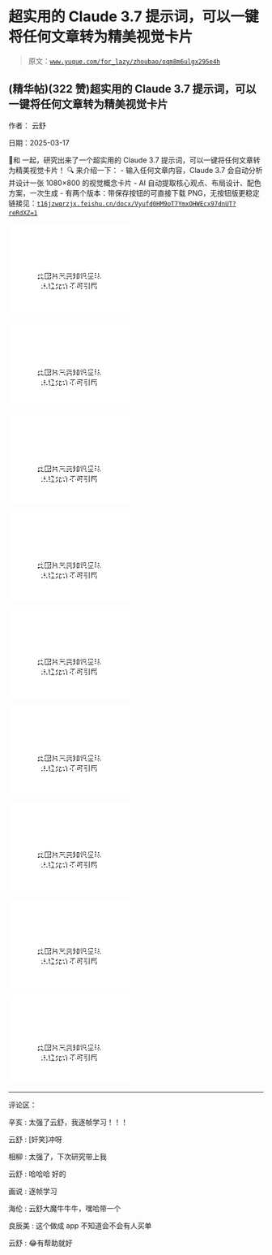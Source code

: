 # 超实用的 Claude 3.7 提示词，可以一键将任何文章转为精美视觉卡片

> 原文：[`www.yuque.com/for_lazy/zhoubao/oqm8m6ulgx295e4h`](https://www.yuque.com/for_lazy/zhoubao/oqm8m6ulgx295e4h)

## (精华帖)(322 赞)超实用的 Claude 3.7 提示词，可以一键将任何文章转为精美视觉卡片

作者： 云舒

日期：2025-03-17

📱和 一起，研究出来了一个超实用的 Claude 3.7 提示词，可以一键将任何文章转为精美视觉卡片！ 🔍 来介绍一下： - 输入任何文章内容，Claude
3.7 会自动分析并设计一张 1080×800 的视觉概念卡片 - AI 自动提取核心观点、布局设计、配色方案，一次生成 - 有两个版本：带保存按钮的可直接下载 PNG，无按钮版更稳定
链接见：[`t16jzwqrzjx.feishu.cn/docx/Vyufd0HM9oT7YmxOHWEcx97dnUT?reRdXZ=1`](https://t16jzwqrzjx.feishu.cn/docx/Vyufd0HM9oT7YmxOHWEcx97dnUT?reRdXZ=1)

![](img/6436d4c6c6c977eebaa383aee3e5ed6c.png "None")

![](img/b8de5339b95c7d1afb2b68a979ab21ce.png "None")

![](img/f120e628ed8b1913661e2e92a2086dd4.png "None")

![](img/7238df71c264c83199730056e217a495.png "None")

![](img/db545b3b5d782d2d85c59046df22f07b.png "None")

![](img/aa99fecc168a72e7eb6a3839579fbd11.png "None")

![](img/2b573356e598eced65fa731399195244.png "None")

![](img/1401cefeaf8331da14c10b98de2ab2de.png "None")

![](img/dc8ef3fd76cae1e2a422fc03633e39f6.png "None")

* * *

评论区：

辛亥 : 太强了云舒，我逐帧学习！！！

云舒 : [奸笑]冲呀

相柳 : 太强了，下次研究带上我

云舒 : 哈哈哈 好的

画说 : 逐帧学习

海伦 : 云舒大魔牛牛牛，嘿哈带一个

良辰美 : 这个做成 app 不知道会不会有人买单

云舒 : 😂有帮助就好